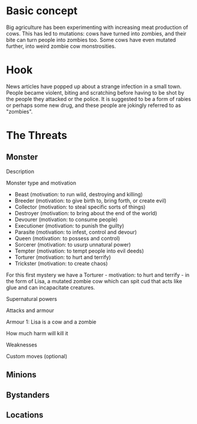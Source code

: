 # Basic concept

Big agriculture has been experimenting with increasing meat production of cows.
This has led to mutations: cows have turned into zombies, and their bite can turn people into zombies too.
Some cows have even mutated further, into weird zombie cow monstrosities.

# Hook

News articles have popped up about a strange infection in a small town. People became violent, biting and scratching before having to be shot by the people they attacked or the police.
It is suggested to be a form of rabies or perhaps some new drug, and these people are jokingly referred to as "zombies".

# The Threats

## Monster

Description

Monster type and motivation
- Beast (motivation: to run wild, destroying and killing)
- Breeder (motivation: to give birth to, bring forth, or create
evil)
- Collector (motivation: to steal specific sorts of things)
- Destroyer (motivation: to bring about the end of the world)
- Devourer (motivation: to consume people)
- Executioner (motivation: to punish the guilty)
- Parasite (motivation: to infest, control and devour)
- Queen (motivation: to possess and control)
- Sorcerer (motivation: to usurp unnatural power)
- Tempter (motivation: to tempt people into evil deeds)
- Torturer (motivation: to hurt and terrify)
- Trickster (motivation: to create chaos)

For this first mystery we have a Torturer - motivation: to hurt and terrify - in the form of Lisa, a mutated zombie cow which can spit cud that acts like glue and can incapacitate creatures.

Supernatural powers

Attacks and armour


Armour 1: Lisa is a cow and a zombie

How much harm will kill it



Weaknesses

Custom moves (optional)

## Minions

## Bystanders

## Locations
